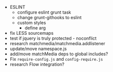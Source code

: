 - ESLINT
    - configure eslint grunt task
    - change grunt-githooks to eslint
    - custom styles
        - define arg
- fix LESS sourcemaps
- test if jquery is truly protected - noconflict
- research matchmedia/matchmedia.addlistener
- update/move namespace.js
- add/move matchMedia deps to global includes?
- Fix `require-config.js` and `config-require.js`
- research Flow integration?